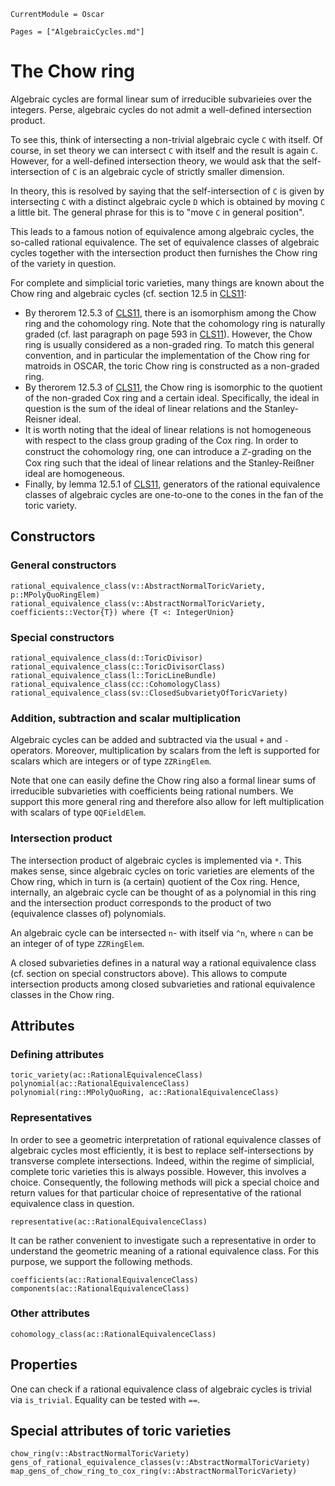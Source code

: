 ```@meta
CurrentModule = Oscar
```

```@contents
Pages = ["AlgebraicCycles.md"]
```

# The Chow ring

Algebraic cycles are formal linear sum of irreducible
subvarieies over the integers. Perse, algebraic cycles
do not admit a well-defined intersection product.

To see this, think of intersecting a non-trivial algebraic
cycle `C` with itself. Of course, in set theory we can
intersect `C` with itself and the result is again `C`.
However, for a well-defined intersection theory, we would
ask that the self-intersection of `C` is an algebraic
cycle of strictly smaller dimension.

In theory, this is resolved by saying that the
self-intersection of `C` is given by intersecting `C` with
a distinct algebraic cycle `D` which is obtained by moving
`C` a little bit. The general phrase for this is to "move
`C` in general position".

This leads to a famous notion of equivalence among algebraic
cycles, the so-called rational equivalence. The set of
equivalence classes of algebraic cycles together with the
intersection product then furnishes the Chow ring of
the variety in question.

For complete and simplicial toric varieties, many things are
known about the Chow ring and algebraic cycles (cf. section 12.5
in [CLS11](@cite):
* By therorem 12.5.3 of [CLS11](@cite), there is an isomorphism
among the Chow ring and the cohomology ring. Note that the
cohomology ring is naturally graded (cf. last paragraph
on page 593 in [CLS11](@cite)). However, the Chow ring
is usually considered as a non-graded ring. To match this general
convention, and in particular the implementation of the Chow ring
for matroids in OSCAR, the toric Chow ring is constructed as a
non-graded ring.
* By therorem 12.5.3 of [CLS11](@cite), the Chow ring is isomorphic
to the quotient of the non-graded Cox ring and a certain ideal.
Specifically, the ideal in question is the sum of the ideal of
linear relations and the Stanley-Reisner ideal.
* It is worth noting that the ideal of linear relations is not
homogeneous with respect to the class group grading of the Cox ring.
In order to construct the cohomology ring, one can introduce a
$\mathbb{Z}$-grading on the Cox ring such that the ideal of linear
relations and the Stanley-Reißner ideal are homogeneous.
* Finally, by lemma 12.5.1 of [CLS11](@cite), generators of the
rational equivalence classes of algebraic cycles are one-to-one to
the cones in the fan of the toric variety.


## Constructors

### General constructors

```@docs
rational_equivalence_class(v::AbstractNormalToricVariety, p::MPolyQuoRingElem)
rational_equivalence_class(v::AbstractNormalToricVariety, coefficients::Vector{T}) where {T <: IntegerUnion}
```

### Special constructors

```@docs
rational_equivalence_class(d::ToricDivisor)
rational_equivalence_class(c::ToricDivisorClass)
rational_equivalence_class(l::ToricLineBundle)
rational_equivalence_class(cc::CohomologyClass)
rational_equivalence_class(sv::ClosedSubvarietyOfToricVariety)
```

### Addition, subtraction and scalar multiplication

Algebraic cycles can be added and subtracted via the usual `+` and `-`
operators. Moreover, multiplication by scalars from the left is supported
for scalars which are integers or of type `ZZRingElem`.

Note that one can easily define the Chow ring also a formal linear sums of
irreducible subvarieties with coefficients being rational numbers. We
support this more general ring and therefore also allow for left
multiplication with scalars of type `QQFieldElem`.

### Intersection product

The intersection product of algebraic cycles is implemented via `*`.
This makes sense, since algebraic cycles on toric varieties are
elements of the Chow ring, which in turn is (a certain) quotient of
the Cox ring. Hence, internally, an algebraic cycle can be thought
of as a polynomial in this ring and the intersection product
corresponds to the product of two (equivalence classes of) polynomials.

An algebraic cycle can be intersected `n`- with itself via `^n`,
where `n` can be an integer of of type `ZZRingElem`.

A closed subvarieties defines in a natural way a rational equivalence
class (cf. section on special constructors above). This allows to
compute intersection products among closed subvarieties and rational
equivalence classes in the Chow ring.


## Attributes

### Defining attributes

```@docs
toric_variety(ac::RationalEquivalenceClass)
polynomial(ac::RationalEquivalenceClass)
polynomial(ring::MPolyQuoRing, ac::RationalEquivalenceClass)
```

### Representatives

In order to see a geometric interpretation of rational equivalence
classes of algebraic cycles most efficiently, it is best to replace
self-intersections by transverse complete intersections. Indeed,
within the regime of simplicial, complete toric varieties this is
always possible. However, this involves a choice. Consequently,
the following methods will pick a special choice and return
values for that particular choice of representative of the rational
equivalence class in question.

```@docs
representative(ac::RationalEquivalenceClass)
```
It can be rather convenient to investigate such a representative in
order to understand the geometric meaning of a rational equivalence
class. For this purpose, we support the following methods.
```@docs
coefficients(ac::RationalEquivalenceClass)
components(ac::RationalEquivalenceClass)
```


### Other attributes

```@docs
cohomology_class(ac::RationalEquivalenceClass)
```


## Properties

One can check if a rational equivalence class of algebraic cycles
is trivial via `is_trivial`. Equality can be tested with `==`.


## Special attributes of toric varieties

```@docs
chow_ring(v::AbstractNormalToricVariety)
gens_of_rational_equivalence_classes(v::AbstractNormalToricVariety)
map_gens_of_chow_ring_to_cox_ring(v::AbstractNormalToricVariety)
```
